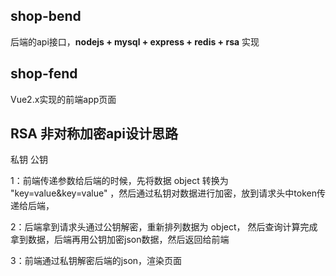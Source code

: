 ## shop-bend


后端的api接口，**nodejs + mysql + express + redis + rsa** 实现

## shop-fend


Vue2.x实现的前端app页面

## RSA 非对称加密api设计思路

私钥   公钥


1：前端传递参数给后端的时候，先将数据 object 转换为 "key=value&key=value" ，然后通过私钥对数据进行加密，放到请求头中token传递给后端，

2：后端拿到请求头通过公钥解密，重新排列数据为 object， 然后查询计算完成拿到数据，后端再用公钥加密json数据，然后返回给前端

3：前端通过私钥解密后端的json，渲染页面